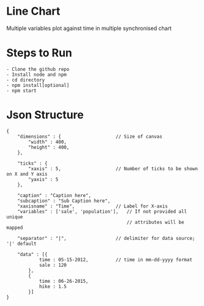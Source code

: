 # Line Chart
Multiple variables plot against time in multiple synchronised chart

# Steps to Run

```
- Clone the github repo
- Install node and npm
- cd directory
- npm install[optional]
- npm start
```

# Json Structure

```
{
	"dimensions" : {					// Size of canvas
		"width" : 400,		
		"height" : 400,
	},

	"ticks" : {
		"xaxis" : 5,					// Number of ticks to be shown on X and Y axis
		"yaxis" : 5
	},

	"caption" : "Caption here",
	"subcaption" : "Sub Caption here",
	"xaxisname" : "Time",				// Label for X-axis
	"variables" : ['sale', 'population'], 	// If not provided all unique   
											// attributes will be mapped

	"separator" : "|", 					// delimiter for data source; '|' default

	"data" : [{
			time : 05-15-2012,			// time in mm-dd-yyyy format
			sale : 120
		}, 
		{
			time : 06-26-2015,
			hike : 1.5
		}]			
}
```